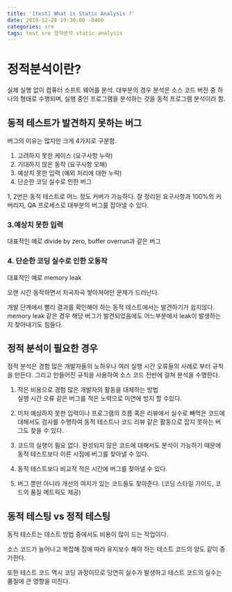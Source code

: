 ```yaml
---
title: '[test] What is Static Analysis ?'
date: 2019-12-28 19:30:00 -0400
categories: sre
tags: test sre 정적분석 static-analysis
---
```


# 정적분석이란?

실제 실행 없이 컴퓨터 소프트 웨어를 분석. 대부분의 경우 분석은 소스 코드 버전 중 하나의 형태로 수행되며, 실행 중인 프로그램을 분석하는 것을 동적 프로그램 분석이라 함.

## 동적 테스트가 발견하지 못하는 버그

버그의 이유는 많지만 크게 4가지로 구분함.

1. 고려하지 못한 케이스 (요구사항 누락)
2. 기대하지 않은 동작 (요구사항 오해)
3. 예상치 못한 입력 (예외 처리에 대한 누락)
4. 단순한 코딩 실수로 인한 버그

1, 2번은 동적 테스트로 어느 정도 커버가 가능하다. 잘 정리된 요구사항과 100%의 커버리지, QA 프로세스로 대부분의 버그를 잡아낼 수 있다.

### 3.예상치 못한 입력

대표적인 예로 divide by zero, buffer overrun과 같은 버그

### 4. 단순한 코딩 실수로 인한 오동작

대표적인 예로 memory leak

오랜 시간 동작하면서 차곡차곡 쌓아져야만 문제가 드러난다.

개발 단계에서 빨리 결과를 확인해야 하는 동적 테스트에서는 발견하기가 쉽지않다. memory leak 같은 경우 해당 버그가 발견되었음에도 어느부분에서 leak이 발생하는 지 찾아내기도 힘들다.

## 정적 분석이 필요한 경우

정적 분석은 경험 많은 개발자들의 노하우나 여러 실행 시간 오류들의 사례로 부터 규칙을 만든다. 그리고 만들어진 규칙을 사용하여 소스 코드 전반에 걸쳐 분석을 수행한다.

1. 적은 비용으로 경험 많은 개발자의 활동을 대체하는 방법<br> 실행 시간 오류 같은 버그를 적은 노력으로 미연에 방지 할 수있다.

2. 미처 예상하지 못한 입력이나 프로그램의 흐름 혹은 리뷰에서 실수로 빼먹은 코드에 대해서도 검사를 수행하여 동적 테스트나 코드 리뷰 같은 활동으로 잡지 못하는 버그도 찾을 수 있다.

3. 코드의 실행이 필요 없다. 완성되지 않은 코드에 대해서도 분석이 가능하기 때문에 동적 테스트보다 이른 시점에 버그를 찾아낼 수 있다.

4. 동적 테스트보다 비교적 적은 시간에 버그를 찾아낼 수 있다.

5. 버그 뿐만 아니라 개선의 여지가 있는 코드들도 찾아준다. (코딩 스타일 가이드, 코드의 품질 메트릭도 제공)

## 동적 테스팅 vs 정적 테스팅

동적 테스트는 테스트 방법 중에서도 비용이 많이 드는 작업이다.

소스 코드가 늘어나고 복잡해 짐에 따라 유지보수 해야 하는 테스트 코드의 양도 같이 증가한다.

또한 테스트 코드 역시 코딩 과정이므로 당연히 실수가 발생하고 테스트 코드의 실수는 품질에 큰 영향을 미친다.
